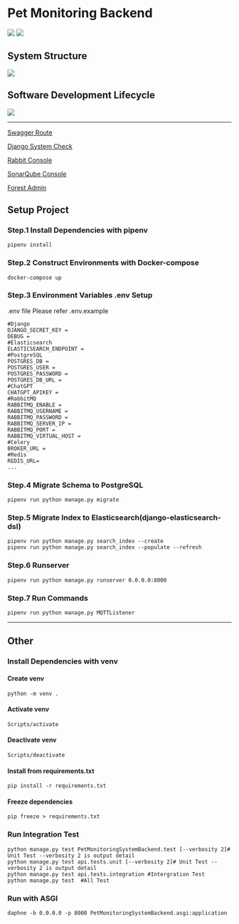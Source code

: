 # Pet Monitoring Backend

![](https://img.shields.io/github/languages/top/fan9704/PetMonitoringSystem-Backend?logo=python&logoColor=%23FFFFFF&style=for-the-badge)
![](https://img.shields.io/github/languages/count/fan9704/PetMonitoringSystem-Backend?color=%23005A2B&style=for-the-badge)

## System Structure

![](./doc/SystemStructure.png)

## Software Development Lifecycle

![](./doc/scrum.png)

---

[Swagger Route](http://127.0.0.1:8000/swagger/)

[Django System Check](http://127.0.0.1:8000/health/)

[Rabbit Console](http://127.0.0.1:15672/)

[SonarQube Console](http://127.0.0.1:9000/)

[Forest Admin](https://app.forestadmin.com/)

## Setup Project

### Step.1 Install Dependencies with pipenv

```shell
pipenv install
```

### Step.2 Construct Environments with Docker-compose

```shell
docker-compose up
```

### Step.3 Environment Variables .env Setup

.env file
Please refer .env.example 
```dotenv
#Django
DJANGO_SECRET_KEY =
DEBUG =
#Elasticsearch
ELASTICSEARCH_ENDPOINT = 
#PostgreSQL
POSTGRES_DB =
POSTGRES_USER =
POSTGRES_PASSWORD =
POSTGRES_DB_URL =
#ChatGPT
CHATGPT_APIKEY = 
#RabbitMQ
RABBITMQ_ENABLE = 
RABBITMQ_USERNAME = 
RABBITMQ_PASSWORD = 
RABBITMQ_SERVER_IP = 
RABBITMQ_PORT = 
RABBITMQ_VIRTUAL_HOST = 
#Celery
BROKER_URL =
#Redis
REDIS_URL=
...
```

### Step.4 Migrate Schema to PostgreSQL

```shell
pipenv run python manage.py migrate
```

### Step.5 Migrate Index to Elasticsearch(django-elasticsearch-dsl)

```shell
pipenv run python manage.py search_index --create
pipenv run python manage.py search_index --populate --refresh
```

### Step.6 Runserver

```shell
pipenv run python manage.py runserver 0.0.0.0:8000
```

### Step.7 Run Commands

```shell
pipenv run python manage.py MQTTListener
```

----

## Other

### Install Dependencies with venv

#### Create venv

```shell
python -m venv .
```

#### Activate venv

```shell
Scripts/activate
```

#### Deactivate venv

```shell
Scripts/deactivate
```

#### Install from requirements.txt

```shell
pip install -r requirements.txt
```

#### Freeze dependencies

```shell
pip freeze > requirements.txt
```

### Run Integration Test

```shell
python manage.py test PetMonitoringSystemBackend.test [--verbosity 2]# Unit Test --verbosity 2 is output detail
python manage.py test api.tests.unit [--verbosity 2]# Unit Test --verbosity 2 is output detail
python manage.py test api.tests.integration #Intergration Test
python manage.py test  #All Test
```

### Run with ASGI

```shell
daphne -b 0.0.0.0 -p 8000 PetMonitoringSystemBackend.asgi:application
```